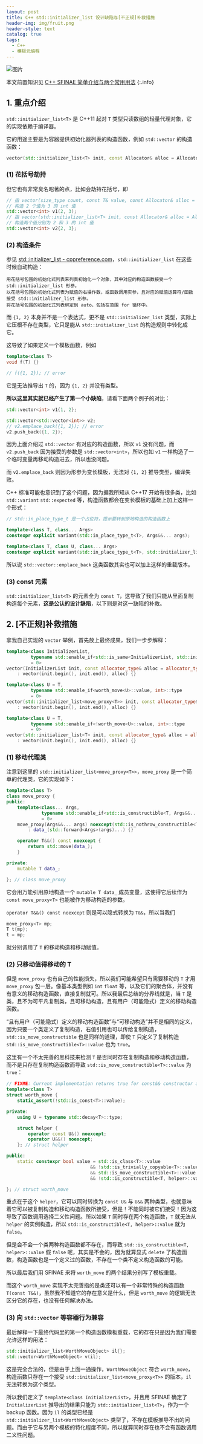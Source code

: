 ```yaml
---
layout: post
title: C++ std::initializer_list 设计缺陷与[不正规]补救措施
header-img: img/fruit.png
header-style: text
catalog: true
tags:
  - C++
  - 模板元编程
---
```


![图片](/img/fruit.png)

本文前置知识见 [C++ SFINAE 简单介绍与两个常用用法](https://namespaceciel.github.io/2024/09/04/SFINAE/)
{:.info}

## 1. 重点介绍

`std::initializer_list<T>` 是 C++11 起对 `T` 类型只读数组的轻量代理对象，它的实现依赖于编译器。

它的用途主要是为容器提供初始化器列表的构造函数，例如 `std::vector` 的构造函数：

```cpp
vector(std::initializer_list<T> init, const Allocator& alloc = Allocator());
```

### (1) 花括号劫持

但它也有非常臭名昭著的点，比如会劫持花括号，即

```cpp
// 指 vector(size_type count, const T& value, const Allocator& alloc = Allocator());
// 构造 2 个值为 3 的 int 值
std::vector<int> v1(2, 3);
// 指 vector(std::initializer_list<T> init, const Allocator& alloc = Allocator());
// 构造两个值分别为 2 和 3 的 int 值
std::vector<int> v2{2, 3};
```

### (2) 构造条件

参见 [std::initializer_list - cppreference.com](https://zh.cppreference.com/w/cpp/utility/initializer_list)，`std::initializer_list` 在这些时候自动构造：

    用花括号包围的初始化式列表来列表初始化一个对象，其中对应的构造函数接受一个 std::initializer_list 形参。
    以花括号包围的初始化式列表为赋值的右操作数，或函数调用实参，且对应的赋值运算符/函数接受 std::initializer_list 形参。
    将花括号包围的初始化式列表绑定到 auto，包括在范围 for 循环中。

而 `{1, 2}` 本身并不是一个表达式，更不是 `std::initializer_list` 类型，实际上它压根不存在类型，它只是能从 `std::initializer_list` 的构造规则中转化成它。

这导致了如果定义一个模板函数，例如

```cpp
template<class T>
void f(T) {}

// f({1, 2}); // error
```

它是无法推导出 `T` 的，因为 `{1, 2}` 并没有类型。

**所以这里其实就已经产生了第一个小缺陷**，请看下面两个例子的对比：

```cpp
std::vector<int> v1{1, 2};

std::vector<std::vector<int>> v2;
// v2.emplace_back({1, 2}); // error
v2.push_back({1, 2});
```

因为上面介绍过 `std::vector` 有对应的构造函数，所以 `v1` 没有问题，而 `v2.push_back` 因为接受的参数是 `std::vector<int>`，所以也如 `v1` 一样构造了一个临时变量再移动构造进去，所以也没问题。

而 `v2.emplace_back` 则因为形参为变长模板，无法对 `{1, 2}` 推导类型，编译失败。

C++ 标准可能也意识到了这个问题，因为据我所知从 C++17 开始有很多类，比如 `std::variant` `std::expected` 等，构造函数都会在变长模板的基础上加上这样一个形式：

```cpp
// std::in_place_type_t 是一个占位符，提示要转到原地构造的构造函数上

template<class T, class... Args>
constexpr explicit variant(std::in_place_type_t<T>, Args&&... args);

template<class T, class U, class... Args>
constexpr explicit variant(std::in_place_type_t<T>, std::initializer_list<U> il, Args&&... args); // 专门为了 {...} 的正确转换
```

所以说 `std::vector::emplace_back` 这类函数其实也可以加上这样的重载版本。

### (3) const 元素

`std::initializer_list<T>` 的元素全为 `const T`，这导致了我们只能从里面复制构造每个元素，**这是公认的设计缺陷**，以下则是对这一缺陷的补救。

## 2. \[不正规]补救措施

拿我自己实现的 `vector` 举例，首先放上最终成果，我们一步步解释：

```cpp
template<class InitializerList,
         typename std::enable_if<std::is_same<InitializerList, std::initializer_list<T>>::value, int>::type
         = 0>
vector(InitializerList init, const allocator_type& alloc = allocator_type())
    : vector(init.begin(), init.end(), alloc) {}

template<class U = T,
         typename std::enable_if<worth_move<U>::value, int>::type
         = 0>
vector(std::initializer_list<move_proxy<T>> init, const allocator_type& alloc = allocator_type())
    : vector(init.begin(), init.end(), alloc) {}

template<class U = T,
         typename std::enable_if<!worth_move<U>::value, int>::type
         = 0>
vector(std::initializer_list<T> init, const allocator_type& alloc = allocator_type())
    : vector(init.begin(), init.end(), alloc) {}
```

### (1) 移动代理类

注意到这里的 `std::initializer_list<move_proxy<T>>`，`move_proxy` 是一个简单的代理类，它的实现如下：

```cpp
template<class T>
class move_proxy {
public:
    template<class... Args,
             typename std::enable_if<std::is_constructible<T, Args&&...>::value, int>::type
             = 0>
    move_proxy(Args&&... args) noexcept(std::is_nothrow_constructible<T, Args&&...>::value)
        : data_(std::forward<Args>(args)...) {}

    operator T&&() const noexcept {
        return std::move(data_);
    }

private:
    mutable T data_;

}; // class move_proxy
```

它会用万能引用原地构造一个 `mutable T data_` 成员变量，这使得它后续作为 `const move_proxy<T>` 也能被作为移动构造的参数。

`operator T&&() const noexcept` 则是可以隐式转换为 `T&&`，所以当我们

```cpp
move_proxy<T> mp;
T t{mp};
t = mp;
```

就分别调用了 `T` 的移动构造和移动赋值。

### (2) 只移动值得移动的 T

但是 `move_proxy` 也有自己的性能损失，所以我们可能希望只有需要移动的 `T` 才用 `move_proxy` 包一层。像基本类型例如 `int` `float` 等，以及它们的聚合体，并没有有意义的移动构造函数，直接复制就可。所以我最后总结的分界线就是，当 `T` 是类，且不为可平凡复制类，且可移动构造，且有用户（可能隐式）定义的移动构造函数。

“且有用户（可能隐式）定义的移动构造函数”与“可移动构造”并不是相同的定义，因为只要一个类定义了复制构造，右值引用也可以传给复制构造，`std::is_move_constructible` 也是同样的道理，即使 `T` 只定义了复制构造 `std::is_move_constructible<T>::value` 也为 `true`。

这里有一个不太完善的黑科技来检测 `T` 是否同时存在复制构造和移动构造函数，而不是只存在复制构造函数而导致 `std::is_move_constructible<T>::value` 为 `true`：

```cpp
// FIXME: Current implementation returns true for const&& constructor and assignment.
template<class T>
struct worth_move {
    static_assert(!std::is_const<T>::value);

private:
    using U = typename std::decay<T>::type;

    struct helper {
        operator const U&() noexcept;
        operator U&&() noexcept;
    }; // struct helper

public:
    static constexpr bool value = std::is_class<T>::value 
                               && !std::is_trivially_copyable<T>::value
                               && std::is_move_constructible<T>::value
                               && !std::is_constructible<T, helper>::value;

}; // struct worth_move
```

重点在于这个 `helper`，它可以同时转换为 `const U&` 与 `U&&` 两种类型，也就意味着它可以被复制构造和移动构造函数所接受，但是！不能同时被它们接受！因为这导致了函数调用选择二义性问题。所以如果 `T` 同时存在两个构造函数，`T` 就无法从 `helper` 的实例构造，所以 `std::is_constructible<T, helper>::value` 就为 `false`。

但是会不会一个类两种构造函数都不存在，而导致 `std::is_constructible<T, helper>::value` 假 `false` 呢，其实是不会的，因为就算显式 `delete` 了构造函数，构造函数也是一个定义过的函数，不存在一个类不定义构造函数的可能。

所以最后我们用 SFINAE 来将 `worth_move` 的两个结果分别写了模板重载。

而这个 `worth_move` 实现不太完善指的是类还可以有一个非常特殊的构造函数 `T(const T&&)`，虽然我不知道它的存在意义是什么，但是 `worth_move` 的逻辑无法区分它的存在，也没有任何解决办法。

### (3) 向 `std::vector` 等容器行为兼容

最后解释一下最终代码里的第一个构造函数模板重载，它的存在只是因为我们需要允许这样的用法：

```cpp
std::initializer_list<WorthMoveObject> il{};
std::vector<WorthMoveObject> v(il);
```

这是完全合法的，但是由于上面一通操作，`WorthMoveObject` 符合 `worth_move`，构造函数只存在一个接受 `std::initializer_list<move_proxy<T>>` 的版本，`il` 无法转换为这个类型。

所以我们定义了 `template<class InitializerList>`，并且用 SFINAE 确定了 `InitializerList` 推导出的结果只能为 `std::initializer_list<T>`，作为一个 backup 函数。因为 `il` 的类型已经是 `std::initializer_list<WorthMoveObject>` 类型了，不存在模板推导不出的问题。而由于它与另两个模板的特化程度不同，所以就算同时存在也不会有函数调用二义性问题。
